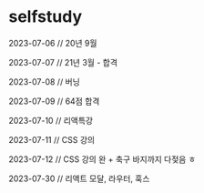 # selfstudy

2023-07-06 // 20년 9월

2023-07-07 // 21년 3월 - 합격

2023-07-08 // 버닝

2023-07-09 // 64점 합격

2023-07-10 // 리액특강

2023-07-11 // CSS 강의

2023-07-12 // CSS 강의 완 + 축구 바지까지 다젖음 ㅎ

2023-07-30 // 리액트 모달, 라우터, 훅스